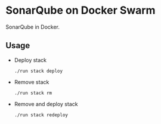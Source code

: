 # SonarQube on Docker Swarm

SonarQube in Docker.

## Usage

- Deploy stack

    `./run stack deploy`

- Remove stack

    `./run stack rm`

- Remove and deploy stack

    `./run stack redeploy`

